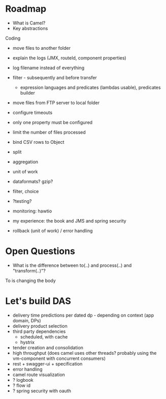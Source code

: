 
Roadmap
=======

* What is Camel?
* Key abstractions

Coding
* move files to another folder
* explain the logs (JMX, routeId, component properties)
* log filename instead of everything
* filter - subsequently and before transfer
  * expression languages and predicates (lambdas usable), predicates builder
* move files from FTP server to local folder
* configure timeouts
* only one property must be configured
* limit the number of files processed
* bind CSV rows to Object

* split
* aggregation

* unit of work

* dataformats? gzip?
* filter, choice
* ?testing?
* monitoring: hawtio
* my experience: the book and JMS and spring security

* rollback (unit of work) / error handling

Open Questions
==============

* What is the difference between to(..) and process(..) and "transform(..)"?

To is changing the body


Let's build DAS
===============
 * delivery time predictions per dated dp - depending on context (app domain, DPs)
 * delivery product selection
 * third party dependencies
   * scheduled, with cache
   * hystrix
 * tender creation and consolidation
 * high throughput (does camel uses other threads? probably using the vm-component with concurrent consumers)
 * rest + swagger-ui + specification
 * error handling
 * camel route visualization
 * ? logbook
 * ? flow id
 * ? spring security with oauth
